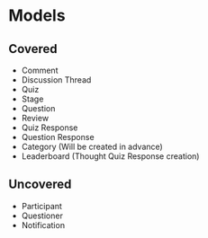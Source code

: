 # Models

## Covered

- Comment
- Discussion Thread
- Quiz
- Stage
- Question
- Review
- Quiz Response
- Question Response
- Category (Will be created in advance)
- Leaderboard (Thought Quiz Response creation)

## Uncovered

- Participant
- Questioner
- Notification
